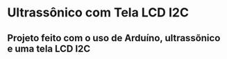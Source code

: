 # Ultrassônico com Tela LCD I2C
## Projeto feito com o uso de Arduíno, ultrassõnico e uma tela LCD I2C
